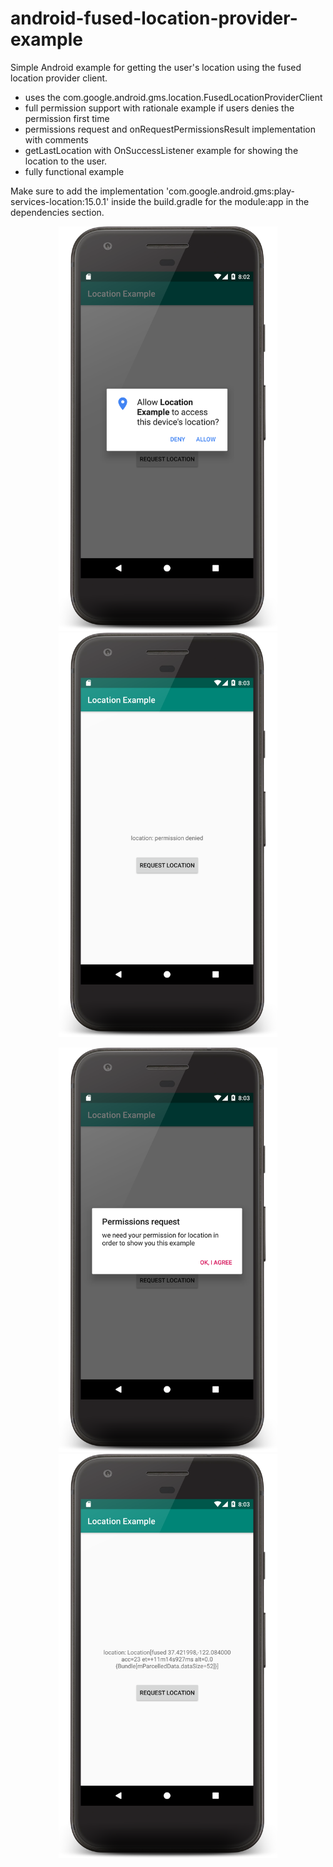 # android-fused-location-provider-example
Simple Android example for getting the user's location using the fused location provider client.

* uses the com.google.android.gms.location.FusedLocationProviderClient
* full permission support with rationale example if users denies the permission first time
* permissions request and onRequestPermissionsResult implementation with comments
* getLastLocation with OnSuccessListener example for showing the location to the user.
* fully functional example 

Make sure to add the implementation 'com.google.android.gms:play-services-location:15.0.1' inside the build.gradle for the module:app in the dependencies section.

<p align="center">
  <img width="350"  src="device-2018-08-01-110258.png?raw=true">
   
  <img width="350"  src="device-2018-08-01-110322.png?raw=true">
</p>
 
<p align="center">
  <img width="350"  src="device-2018-08-01-110342.png?raw=true">
   
  <img width="350"  src="device-2018-08-01-110403.png?raw=true">
</p>

